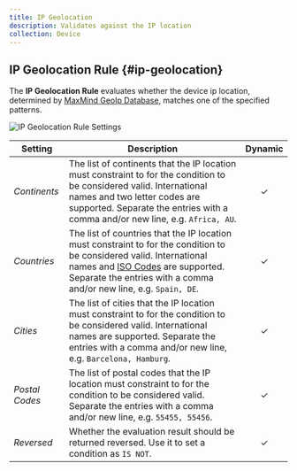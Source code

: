 ```yaml
---
title: IP Geolocation
description: Validates against the IP location
collection: Device
---
```


## IP Geolocation Rule {#ip-geolocation}

<div class="tm-resource-icon">
    <!--@include: ../assets/rules/rule-ip-geolocation.svg-->
</div>

The **IP Geolocation Rule** evaluates whether the device ip location, determined by [MaxMind GeoIp Database](/essentials-for-yootheme-pro/settings#geoip-database), matches one of the specified patterns.

![IP Geolocation Rule Settings](./assets/rules/rule-ip-geolocation.webp)

| Setting | Description | Dynamic |
| --- | --- | :---: |
| *Continents* | The list of continents that the IP location must constraint to for the condition to be considered valid. International names and two letter codes are supported. Separate the entries with a comma and/or new line, e.g. `Africa, AU`. | &#x2713; |
| *Countries* | The list of countries that the IP location must constraint to for the condition to be considered valid. International names and [ISO Codes](https://www.iso.org/iso-3166-country-codes.html) are supported. Separate the entries with a comma and/or new line, e.g. `Spain, DE`. | &#x2713; |
| *Cities* | The list of cities that the IP location must constraint to for the condition to be considered valid. International names are supported. Separate the entries with a comma and/or new line, e.g. `Barcelona, Hamburg`. | &#x2713; |
| *Postal Codes* | The list of postal codes that the IP location must constraint to for the condition to be considered valid. Separate the entries with a comma and/or new line, e.g. `55455, 55456`. | &#x2713; |
| *Reversed* | Whether the evaluation result should be returned reversed. Use it to set a condition as `IS NOT`. | &#x2713; |
<!--@include: ./advanced-rule-settings-->
